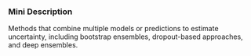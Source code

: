 ### Mini Description

Methods that combine multiple models or predictions to estimate uncertainty, including bootstrap ensembles, dropout-based approaches, and deep ensembles.
